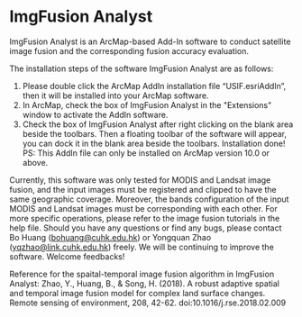 # ImgFusion Analyst
ImgFusion Analyst is an ArcMap-based Add-In software to conduct satellite image fusion and the corresponding fusion accuracy evaluation.

The installation steps of the software ImgFusion Analyst are as follows:
1.	Please double click the ArcMap AddIn installation file “USIF.esriAddIn”, then it will be installed into your ArcMap software.
2.	In ArcMap, check the box of ImgFusion Analyst in the "Extensions" window to activate the AddIn software. 
3.	Check the box of ImgFusion Analyst after right clicking on the blank area beside the toolbars. Then a floating toolbar of the software will appear, you can dock it in the blank area beside the toolbars. Installation done! 
PS: This AddIn file can only be installed on ArcMap version 10.0 or above.

Currently, this software was only tested for MODIS and Landsat image fusion, and the input images must be registered and clipped to have the same geographic coverage. Moreover, the bands configuration of the input MODIS and Landsat images must be corresponding with each other. For more specific operations, please refer to the image fusion tutorials in the help file. 
Should you have any questions or find any bugs, please contact Bo Huang (bohuang@cuhk.edu.hk) or Yongquan Zhao (yqzhao@link.cuhk.edu.hk) freely. We will be continuing to improve the software. Welcome feedbacks!

Reference for the spaital-temporal image fusion algorithm in ImgFusion Analyst:
Zhao, Y., Huang, B., & Song, H. (2018). A robust adaptive spatial and temporal image fusion model for complex land surface changes. Remote sensing of environment, 208, 42-62. doi:10.1016/j.rse.2018.02.009
